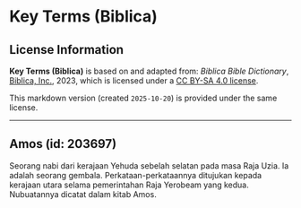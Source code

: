 # Key Terms (Biblica)

## License Information

**Key Terms (Biblica)** is based on and adapted from: _Biblica Bible Dictionary_, [Biblica, Inc.](https://www.biblica.com/), 2023, which is licensed under a [CC BY-SA 4.0 license](https://creativecommons.org/licenses/by-sa/4.0/legalcode.en).

This markdown version (created `2025-10-20`) is provided under the same license.



--------------------------------

## Amos (id: 203697)

Seorang nabi dari kerajaan Yehuda sebelah selatan pada masa Raja Uzia. Ia adalah seorang gembala. Perkataan\-perkataannya ditujukan kepada kerajaan utara selama pemerintahan Raja Yerobeam yang kedua. Nubuatannya dicatat dalam kitab Amos.


